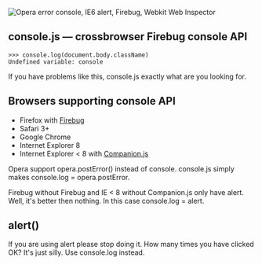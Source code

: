 ![Opera error console, IE6 alert, Firebug, Webkit Web Inspector](/nv/console.js/raw/master/intro.png)

console.js — crossbrowser Firebug console API
----------------------------------------

    >>> console.log(document.body.className) 
    Undefined variable: console

If you have problems like this, console.js exactly what are you looking for.


Browsers supporting console API
-------------------------------
  * Firefox with [Firebug][]
  * Safari 3+
  * Google Chrome
  * Internet Explorer 8
  * Internet Explorer < 8 with [Companion.js][]

Opera support opera.postError() instead of console. console.js simply makes console.log = opera.postError.

Firebug without Firebug and IE < 8 without Companion.js only have alert. Well, it's better then nothing. In this case console.log = alert.

  [Firebug]: http://getfirebug.com/
  [Companion.js]: http://www.my-debugbar.com/wiki/CompanionJS/HomePage


alert()
-------
If you are using alert please stop doing it. How many times you have clicked OK? It's just silly. Use console.log instead.
